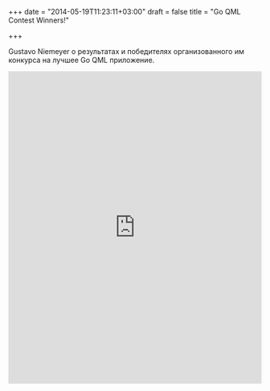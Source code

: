 +++
date = "2014-05-19T11:23:11+03:00"
draft = false
title = "Go QML Contest Winners!"

+++

<p>Gustavo Niemeyer о результатах и победителях организованного им конкурса на лучшее Go QML приложение.</p>
 <iframe width="100%" height="620" src="https://www.youtube.com/embed/8jgeuuJ8KPQ" frameborder="0" allowfullscreen></iframe>